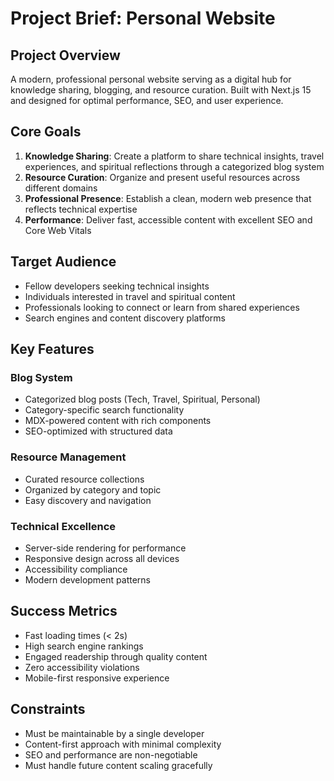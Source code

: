 # Project Brief: Personal Website

## Project Overview
A modern, professional personal website serving as a digital hub for knowledge sharing, blogging, and resource curation. Built with Next.js 15 and designed for optimal performance, SEO, and user experience.

## Core Goals
1. **Knowledge Sharing**: Create a platform to share technical insights, travel experiences, and spiritual reflections through a categorized blog system
2. **Resource Curation**: Organize and present useful resources across different domains
3. **Professional Presence**: Establish a clean, modern web presence that reflects technical expertise
4. **Performance**: Deliver fast, accessible content with excellent SEO and Core Web Vitals

## Target Audience
- Fellow developers seeking technical insights
- Individuals interested in travel and spiritual content
- Professionals looking to connect or learn from shared experiences
- Search engines and content discovery platforms

## Key Features
### Blog System
- Categorized blog posts (Tech, Travel, Spiritual, Personal)
- Category-specific search functionality
- MDX-powered content with rich components
- SEO-optimized with structured data

### Resource Management
- Curated resource collections
- Organized by category and topic
- Easy discovery and navigation

### Technical Excellence
- Server-side rendering for performance
- Responsive design across all devices
- Accessibility compliance
- Modern development patterns

## Success Metrics
- Fast loading times (< 2s)
- High search engine rankings
- Engaged readership through quality content
- Zero accessibility violations
- Mobile-first responsive experience

## Constraints
- Must be maintainable by a single developer
- Content-first approach with minimal complexity
- SEO and performance are non-negotiable
- Must handle future content scaling gracefully 